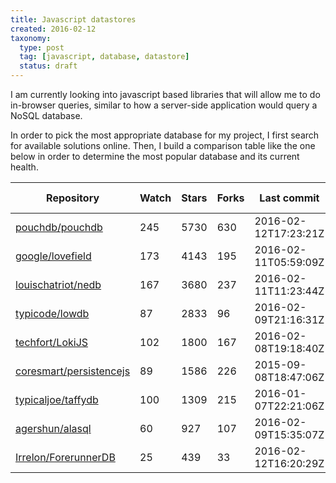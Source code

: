 ```yaml
---
title: Javascript datastores
created: 2016-02-12
taxonomy:
  type: post
  tag: [javascript, database, datastore]
  status: draft
---
```


I am currently looking into javascript based libraries that will allow me to do in-browser queries, similar to how a server-side application would query a NoSQL database.

In order to pick the most appropriate database for my project, I first search for available solutions online. Then, I build a comparison table like the one below in order to determine the most popular database and its current health.

| Repository | Watch | Stars | Forks | Last commit | Open issues | Open PR |
|------------|-------|-------|-------|-------------|-------------|---------|
| [pouchdb/pouchdb](https://github.com/pouchdb/pouchdb) | 245 | 5730 | 630 | 2016-02-12T17:23:21Z | 128 | 8 |
| [google/lovefield](https://github.com/google/lovefield) | 173 | 4143 | 195 | 2016-02-11T05:59:09Z | 17 | 1 |
| [louischatriot/nedb](https://github.com/louischatriot/nedb) | 167 | 3680 | 237 | 2016-02-11T11:23:44Z | 19 | 8 |
| [typicode/lowdb](https://github.com/typicode/lowdb) | 87 | 2833 | 96 | 2016-02-09T21:16:31Z | 9 | 3 |
| [techfort/LokiJS](https://github.com/techfort/LokiJS) | 102 | 1800 | 167 | 2016-02-08T19:18:40Z | 64 | 0 |
| [coresmart/persistencejs](https://github.com/coresmart/persistencejs) | 89 | 1586 | 226 | 2015-09-08T18:47:06Z | 66 | 14 |
| [typicaljoe/taffydb](https://github.com/typicaljoe/taffydb) | 100 | 1309 | 215 | 2016-01-07T22:21:06Z | 57 | 16 |
| [agershun/alasql](https://github.com/agershun/alasql) | 60 | 927 | 107 | 2016-02-09T15:35:07Z | 250 | 0 |
| [Irrelon/ForerunnerDB](https://github.com/Irrelon/ForerunnerDB) | 25 | 439 | 33 | 2016-02-12T16:20:29Z | 17 | 0 |

